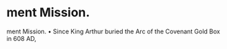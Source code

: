 # ment Mission.

ment Mission.
•  Since King Arthur buried the Arc of the Covenant Gold Box in 608 AD,